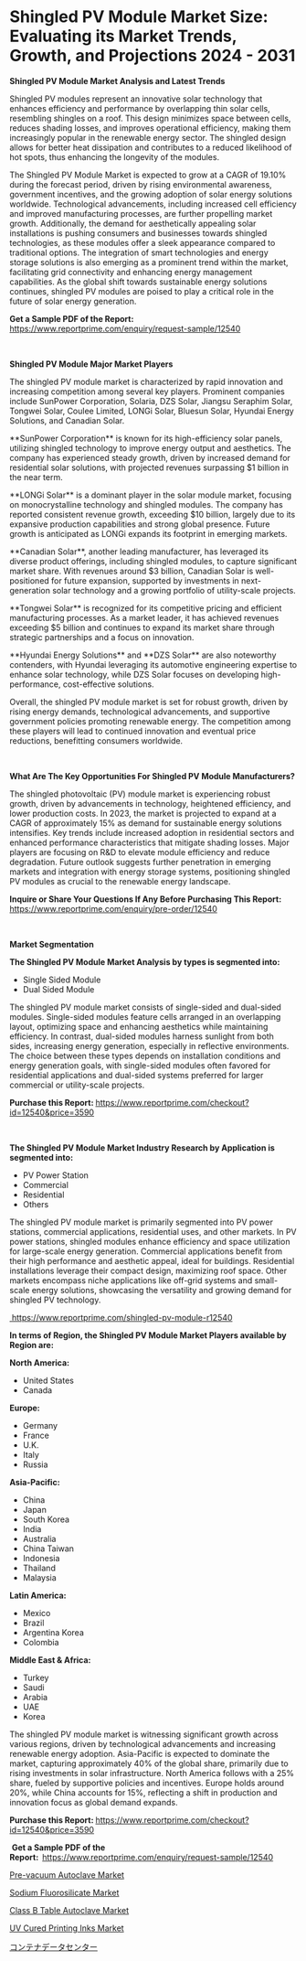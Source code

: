 <p><h1>Shingled PV Module Market Size: Evaluating its Market Trends, Growth, and Projections 2024 - 2031</h1></p><p><strong>Shingled PV Module Market Analysis and Latest Trends</strong></p>
<p><p>Shingled PV modules represent an innovative solar technology that enhances efficiency and performance by overlapping thin solar cells, resembling shingles on a roof. This design minimizes space between cells, reduces shading losses, and improves operational efficiency, making them increasingly popular in the renewable energy sector. The shingled design allows for better heat dissipation and contributes to a reduced likelihood of hot spots, thus enhancing the longevity of the modules.</p><p>The Shingled PV Module Market is expected to grow at a CAGR of 19.10% during the forecast period, driven by rising environmental awareness, government incentives, and the growing adoption of solar energy solutions worldwide. Technological advancements, including increased cell efficiency and improved manufacturing processes, are further propelling market growth. Additionally, the demand for aesthetically appealing solar installations is pushing consumers and businesses towards shingled technologies, as these modules offer a sleek appearance compared to traditional options. The integration of smart technologies and energy storage solutions is also emerging as a prominent trend within the market, facilitating grid connectivity and enhancing energy management capabilities. As the global shift towards sustainable energy solutions continues, shingled PV modules are poised to play a critical role in the future of solar energy generation.</p></p>
<p><strong>Get a Sample PDF of the Report:&nbsp;</strong> <a href="https://www.reportprime.com/enquiry/request-sample/12540">https://www.reportprime.com/enquiry/request-sample/12540</a></p>
<p>&nbsp;</p>
<p><strong>Shingled PV Module Major Market Players</strong></p>
<p><p>The shingled PV module market is characterized by rapid innovation and increasing competition among several key players. Prominent companies include SunPower Corporation, Solaria, DZS Solar, Jiangsu Seraphim Solar, Tongwei Solar, Coulee Limited, LONGi Solar, Bluesun Solar, Hyundai Energy Solutions, and Canadian Solar.</p><p>**SunPower Corporation** is known for its high-efficiency solar panels, utilizing shingled technology to improve energy output and aesthetics. The company has experienced steady growth, driven by increased demand for residential solar solutions, with projected revenues surpassing $1 billion in the near term.</p><p>**LONGi Solar** is a dominant player in the solar module market, focusing on monocrystalline technology and shingled modules. The company has reported consistent revenue growth, exceeding $10 billion, largely due to its expansive production capabilities and strong global presence. Future growth is anticipated as LONGi expands its footprint in emerging markets.</p><p>**Canadian Solar**, another leading manufacturer, has leveraged its diverse product offerings, including shingled modules, to capture significant market share. With revenues around $3 billion, Canadian Solar is well-positioned for future expansion, supported by investments in next-generation solar technology and a growing portfolio of utility-scale projects.</p><p>**Tongwei Solar** is recognized for its competitive pricing and efficient manufacturing processes. As a market leader, it has achieved revenues exceeding $5 billion and continues to expand its market share through strategic partnerships and a focus on innovation.</p><p>**Hyundai Energy Solutions** and **DZS Solar** are also noteworthy contenders, with Hyundai leveraging its automotive engineering expertise to enhance solar technology, while DZS Solar focuses on developing high-performance, cost-effective solutions.</p><p>Overall, the shingled PV module market is set for robust growth, driven by rising energy demands, technological advancements, and supportive government policies promoting renewable energy. The competition among these players will lead to continued innovation and eventual price reductions, benefitting consumers worldwide.</p></p>
<p>&nbsp;</p>
<p><strong>What Are The Key Opportunities For Shingled PV Module Manufacturers?</strong></p>
<p><p>The shingled photovoltaic (PV) module market is experiencing robust growth, driven by advancements in technology, heightened efficiency, and lower production costs. In 2023, the market is projected to expand at a CAGR of approximately 15% as demand for sustainable energy solutions intensifies. Key trends include increased adoption in residential sectors and enhanced performance characteristics that mitigate shading losses. Major players are focusing on R&D to elevate module efficiency and reduce degradation. Future outlook suggests further penetration in emerging markets and integration with energy storage systems, positioning shingled PV modules as crucial to the renewable energy landscape.</p></p>
<p><strong>Inquire or Share Your Questions If Any Before Purchasing This Report:</strong> <a href="https://www.reportprime.com/enquiry/pre-order/12540">https://www.reportprime.com/enquiry/pre-order/12540</a></p>
<p>&nbsp;</p>
<p><strong>Market Segmentation</strong></p>
<p><strong>The Shingled PV Module Market Analysis by types is segmented into:</strong></p>
<p><ul><li>Single Sided Module</li><li>Dual Sided Module</li></ul></p>
<p><p>The shingled PV module market consists of single-sided and dual-sided modules. Single-sided modules feature cells arranged in an overlapping layout, optimizing space and enhancing aesthetics while maintaining efficiency. In contrast, dual-sided modules harness sunlight from both sides, increasing energy generation, especially in reflective environments. The choice between these types depends on installation conditions and energy generation goals, with single-sided modules often favored for residential applications and dual-sided systems preferred for larger commercial or utility-scale projects.</p></p>
<p><strong>Purchase this Report:&nbsp;</strong><a href="https://www.reportprime.com/checkout?id=12540&price=3590">https://www.reportprime.com/checkout?id=12540&price=3590</a></p>
<p>&nbsp;</p>
<p><strong>The Shingled PV Module Market Industry Research by Application is segmented into:</strong></p>
<p><ul><li>PV Power Station</li><li>Commercial</li><li>Residential</li><li>Others</li></ul></p>
<p><p>The shingled PV module market is primarily segmented into PV power stations, commercial applications, residential uses, and other markets. In PV power stations, shingled modules enhance efficiency and space utilization for large-scale energy generation. Commercial applications benefit from their high performance and aesthetic appeal, ideal for buildings. Residential installations leverage their compact design, maximizing roof space. Other markets encompass niche applications like off-grid systems and small-scale energy solutions, showcasing the versatility and growing demand for shingled PV technology.</p></p>
<p><a href="https://www.reportprime.com/shingled-pv-module-r12540">&nbsp;https://www.reportprime.com/shingled-pv-module-r12540</a></p>
<p><strong>In terms of Region, the Shingled PV Module Market Players available by Region are:</strong></p>
<p>
    <p> <strong> North America: </strong>
        <ul>
            <li>United States</li>
            <li>Canada</li>
        </ul>
        </p> 
    <p> <strong> Europe: </strong>
        <ul>
            <li>Germany</li>
            <li>France</li>
            <li>U.K.</li>
            <li>Italy</li>
            <li>Russia</li>
        </ul>
        </p> 
    <p> <strong> Asia-Pacific: </strong>
        <ul>
            <li>China</li>
            <li>Japan</li>
            <li>South Korea</li>
            <li>India</li>
            <li>Australia</li>
            <li>China Taiwan</li>
            <li>Indonesia</li>
            <li>Thailand</li>
            <li>Malaysia</li>
        </ul>
        </p> 
    <p> <strong> Latin America: </strong>
        <ul>
            <li>Mexico</li>
            <li>Brazil</li>
            <li>Argentina Korea</li>
            <li>Colombia</li>
        </ul>
        </p> 
    <p> <strong> Middle East & Africa: </strong>
        <ul>
            <li>Turkey</li>
            <li>Saudi</li>
            <li>Arabia</li>
            <li>UAE</li>
            <li>Korea</li>
        </ul>
    </p>
    </p>
<p><p>The shingled PV module market is witnessing significant growth across various regions, driven by technological advancements and increasing renewable energy adoption. Asia-Pacific is expected to dominate the market, capturing approximately 40% of the global share, primarily due to rising investments in solar infrastructure. North America follows with a 25% share, fueled by supportive policies and incentives. Europe holds around 20%, while China accounts for 15%, reflecting a shift in production and innovation focus as global demand expands.</p></p>
<p><strong>Purchase this Report: </strong><a href="https://www.reportprime.com/checkout?id=12540&price=3590">https://www.reportprime.com/checkout?id=12540&price=3590</a></p>
<p>&nbsp;<strong>Get a Sample PDF of the Report:&nbsp;&nbsp;</strong><a href="https://www.reportprime.com/enquiry/request-sample/12540">https://www.reportprime.com/enquiry/request-sample/12540</a></p>
<p><strong></strong></p>
<p><p><a href="https://issuu.com/reportprime-2/docs/pre-vacuum-autoclave-market-size-20_2785daedd8d7f9">Pre-vacuum Autoclave Market</a></p><p><a href="https://medium.com/@ashrafarfi4_21087/sodium-fluorosilicate-market-research-report-exploring-market-size-and-revenue-analysis-for-sodium-c71a8a00d7ad">Sodium Fluorosilicate Market</a></p><p><a href="https://issuu.com/reportprime-2/docs/class-b-table-autoclave-market-size_f5aa8c1e8c4acc">Class B Table Autoclave Market</a></p><p><a href="https://medium.com/@kavonhansen2022/uv-cured-printing-inks-market-global-market-share-and-ranking-overall-sales-and-demand-forecast-31f432113c2e">UV Cured Printing Inks Market</a></p><p><a href="https://medium.com/@jeannesawayn2023/%E3%82%B3%E3%83%B3%E3%83%86%E3%83%8A%E3%83%87%E3%83%BC%E3%82%BF%E3%82%BB%E3%83%B3%E3%82%BF%E3%83%BC%E5%B8%82%E5%A0%B4%E6%8C%87%E6%A8%99-%E5%B8%82%E5%A0%B4%E8%A6%8F%E6%A8%A1-%E5%9C%B0%E5%9F%9F%E5%88%A5%E3%81%AE%E5%86%85%E8%A8%B3-%E5%B8%82%E5%A0%B4%E3%83%97%E3%83%AC%E3%83%BC%E3%83%A4%E3%83%BC%E5%88%86%E6%9E%90-%E4%BA%88%E6%B8%AC-2024%E5%B9%B4-2031%E5%B9%B4-798afdfdc9d1">コンテナデータセンター</a></p></p>